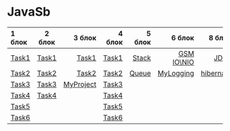 # JavaSb
| 1 блок        | 2 блок  | 3 блок | 4 блок | 5 блок | 6 блок | 8 блок | 9 блок
| :------------ |:---------------:| -----:| -----:| -----:| -----:| -----:| -----:|
| [Task1](https://github.com/Alcanfel/JavaSb/blob/master/src/Task1.java)  |  [Task1](https://github.com/Alcanfel/JavaSb/tree/master/src/Task7_1)  | [Task1](https://github.com/Alcanfel/JavaSb/tree/master/src/Task11) | [Task1](https://github.com/Alcanfel/JavaSb/tree/master/src/Task1419/Task1) | [Stack](https://github.com/Alcanfel/JavaSb/tree/master/src/Task11/Calculator)|[GSM IO\NIO](https://github.com/Alcanfel/JavaSb/tree/master/src/Task20) |[JDBS](https://github.com/Alcanfel/JavaSb/tree/master/src/taskBD) |[ReflectionAndAnnotationTask1](https://github.com/Alcanfel/JavaSb/tree/master/src/ReflectionAndAnnotation/Task1) 
| [Task2](https://github.com/Alcanfel/JavaSb/blob/master/src/Task2.java)  |  [Task2](https://github.com/Alcanfel/JavaSb/tree/master/src/Task8_2)        |   [Task2](https://github.com/Alcanfel/JavaSb/tree/master/src/Task12_2) |[Task2](https://github.com/Alcanfel/JavaSb/tree/master/src/Task1419/Task2) | [Queue](https://github.com/Alcanfel/JavaSb/tree/master/src/MyQueue) |[MyLogging](https://github.com/Alcanfel/JavaSb/tree/master/src/Task21)|[hibernate](https://github.com/Alcanfel/JavaSb/tree/master/src/ReflectionAndAnnotation/Task2) |[ReflectionAndAnnotationTask2](https://github.com/Alcanfel/JavaSb/tree/master/src/ReflectionAndAnnotation/Task2) 
| [Task3](https://github.com/Alcanfel/JavaSb/blob/master/src/Task3.java)   |  [Task3](https://github.com/Alcanfel/JavaSb/tree/master/src/Task10_3)       |    [MyProject](https://github.com/Alcanfel/JavaSb/tree/master/src/Task13) |[Task3](https://github.com/Alcanfel/JavaSb/tree/master/src/Task1419/Task3) |
| [Task4](https://github.com/Alcanfel/JavaSb/blob/master/src/Task4.java)   |  [Task4](https://github.com/Alcanfel/JavaSb/tree/master/src/Task9_4)  |  | [Task4](https://github.com/Alcanfel/JavaSb/tree/master/src/Task1419/Task4) |
| [Task5](https://github.com/Alcanfel/JavaSb/blob/master/src/Task5.java)   |         |    |[Task5](https://github.com/Alcanfel/JavaSb/tree/master/src/Task1419/Task5) |
| [Task6](https://github.com/Alcanfel/JavaSb/blob/master/src/Task6.java)    |      |   |[Task6](https://github.com/Alcanfel/JavaSb/tree/master/src/Task1419/Task6) |
